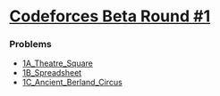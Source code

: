 # [Codeforces Beta Round #1](http://codeforces.com/contest/1)

### Problems
* [1A_Theatre_Square](./A)
* [1B_Spreadsheet](./B)
* [1C_Ancient_Berland_Circus](./C)
